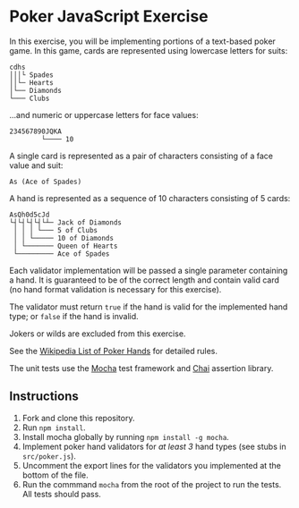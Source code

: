 # Poker JavaScript Exercise

In this exercise, you will be implementing portions of a text-based poker game. In this game, cards are represented using lowercase letters for suits:

```
cdhs
│││└ Spades
││└─ Hearts
│└── Diamonds
└─── Clubs
```

...and numeric or uppercase letters for face values:

```
234567890JQKA
        └──── 10
```

A single card is represented as a pair of characters consisting of a face value and suit:

```
As (Ace of Spades)
```

A hand is represented as a sequence of 10 characters consisting of 5 cards:

```
AsQh0d5cJd
└┤└┤└┤└┤└┴─ Jack of Diamonds
 │ │ │ └─── 5 of Clubs
 │ │ └───── 10 of Diamonds
 │ └─────── Queen of Hearts
 └───────── Ace of Spades
```

Each validator implementation will be passed a single parameter containing a hand. It is guaranteed to be of the correct length and contain valid card (no hand format validation is necessary for this exercise).

The validator must return `true` if the hand is valid for the implemented hand type; or `false` if the hand is invalid.

Jokers or wilds are excluded from this exercise. 

See the [Wikipedia List of Poker Hands](https://en.wikipedia.org/wiki/List_of_poker_hands) for detailed rules.

The unit tests use the [Mocha](https://mochajs.org/) test framework and [Chai](http://chaijs.com/api/bdd/) assertion library.

## Instructions

1. Fork and clone this repository.
1. Run `npm install`.
1. Install mocha globally by running `npm install -g mocha`.
1. Implement poker hand validators for *at least 3* hand types (see stubs in `src/poker.js`).
1. Uncomment the export lines for the validators you implemented at the bottom of the file.
1. Run the commmand `mocha` from the root of the project to run the tests. All tests should pass.  